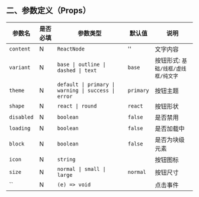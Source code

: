 ## 二、参数定义（Props）
|参数名|是否必填|参数类型|默认值|说明|
|--|--|--|--|--|
|`content`|N|`ReactNode`|''|文字内容|
|`variant`|N|`base \| outline \| dashed \| text`|`base`|按钮形式: `基础/线框/虚线框/纯文字`|
|`theme`|N|`default \| primary \| warning \| success \| error`|`primary`|按钮主题|
|`shape`|N|`react \| round`|`react`|按钮形状|
|`disabled`|N|`boolean`|`false`|是否禁用|
|`loading`|N|`boolean`|`false`|是否加载中|
|`block`|N|`boolean`|`false`|是否为块级元素|
|`icon`|N|`string`||按钮图标|
|`size`|N|`normal \| small \| large`|`normal`|按钮尺寸|
|``|N|`(e) => void`||点击事件|
